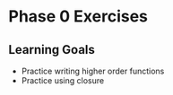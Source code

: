 # Phase 0 Exercises

## Learning Goals

- Practice writing higher order functions
- Practice using closure
